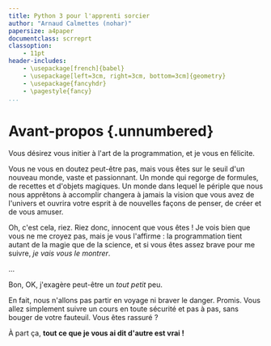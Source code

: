 ```yaml
---
title: Python 3 pour l'apprenti sorcier
author: "Arnaud Calmettes (nohar)"
papersize: a4paper
documentclass: scrreprt
classoption:
    - 11pt
header-includes:
    - \usepackage[french]{babel}
    - \usepackage[left=3cm, right=3cm, bottom=3cm]{geometry}
    - \usepackage{fancyhdr}
    - \pagestyle{fancy}
...
```


# Avant-propos {.unnumbered}

Vous désirez vous initier à l'art de la programmation, et je vous en félicite.

Vous ne vous en doutez peut-être pas, mais vous êtes sur le seuil d'un nouveau
monde, vaste et passionnant. Un monde qui regorge de formules, de recettes et
d'objets magiques. Un monde dans lequel le périple que nous nous apprêtons à
accomplir changera à jamais la vision que vous avez de l'univers et ouvrira
votre esprit à de nouvelles façons de penser, de créer et de vous amuser.

Oh, c'est cela, riez. Riez donc, innocent que vous êtes ! Je vois bien que vous
ne me croyez pas, mais je vous l'affirme : la programmation tient autant de la
magie que de la science, et si vous êtes assez brave pour me suivre, *je vais
vous le montrer*.

...

Bon, OK, j'exagère peut-être un *tout petit* peu.

En fait, nous n'allons pas partir en voyage ni braver le danger. Promis. Vous
allez simplement suivre un cours en toute sécurité et pas à pas, sans bouger de
votre fauteuil. Vous êtes rassuré ?

À part ça, **tout ce que je vous ai dit d'autre est vrai !**
